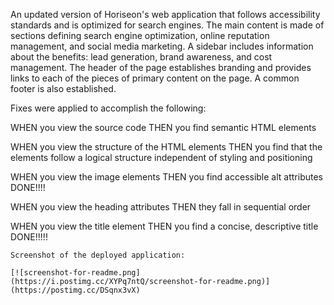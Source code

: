 An updated version of Horiseon's web application that follows accessibility standards and is optimized for search engines. The main content is made of sections defining search engine optimization, online reputation management, and social media marketing. A sidebar includes information about the benefits: lead generation, brand awareness, and cost management. The header of the page establishes branding and provides links to each of the pieces of primary content on the page. A common footer is also established. 

Fixes were applied to accomplish the following: 

WHEN you view the source code
THEN you find semantic HTML elements

WHEN you view the structure of the HTML elements
THEN you find that the elements follow a logical structure independent of styling and positioning

WHEN you view the image elements
THEN you find accessible alt attributes DONE!!!!

WHEN you view the heading attributes
THEN they fall in sequential order

WHEN you view the title element
THEN you find a concise, descriptive title DONE!!!!!
```
Screenshot of the deployed application: 

[![screenshot-for-readme.png](https://i.postimg.cc/XYPq7ntQ/screenshot-for-readme.png)](https://postimg.cc/DSqnx3vX)